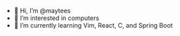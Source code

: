 - 👋 Hi, I’m @maytees
- 👀 I’m interested in computers
- 🌱 I’m currently learning Vim, React, C, and Spring Boot
